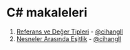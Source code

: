 # C# makaleleri

1. [Referans ve Değer Tipleri](value-type-and-reference-type/value-type-and-reference-type.md) - [@cihangll](https://github.com/cihangll)
2. [Nesneler Arasında Eşitlik](nesneler-arasinda-esitlik/nesneler-arasinda-esitlik.md) - [@cihangll](https://github.com/cihangll)
